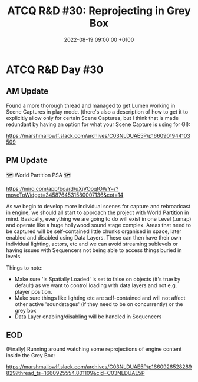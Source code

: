 ﻿---
layout: post 
title:  "ATCQ R&D #30: Reprojecting in Grey Box"
date:   2022-08-19 09:00:00 +0100 
categories: [unreal, atcq]
---

# ATCQ R&D Day #30

## AM Update

Found a more thorough thread and managed to get Lumen working in Scene Captures in play mode. (there's also a description of how to get it to explicitly allow only for certain Scene Captures, but I think that is made redundant by having an option for what your Scene Capture is using for GI):

https://marshmallowlf.slack.com/archives/C03NLDUAE5P/p1660901944103509

## PM Update

🗺 World Partition PSA 🗺

https://miro.com/app/board/uXjVOoqtOWY=/?moveToWidget=3458764531580007136&cot=14

As we begin to develop more individual scenes for capture and rebroadcast in engine, we should all start to approach the project with World Partition in mind. Basically, everything we are going to do will exist in one Level (.umap) and operate like a huge hollywood sound stage complex. Areas that need to be captured will be self-contained little chunks organised in space, later enabled and disabled using Data Layers. These can then have their own individual lighting, actors, etc and we can avoid streaming sublevels or having issues with Sequencers not being able to access things buried in levels.

Things to note:
- Make sure 'Is Spatially Loaded' is set to false on objects (it's true by default) as we want to control loading with data layers and not e.g. player position.
- Make sure things like lighting etc are self-contained and will not affect other active 'soundstages' (if they need to be on concurrently) or the grey box
- Data Layer enabling/disabling will be handled in Sequencers


## EOD

(Finally) Running around watching some reprojections of engine content inside the Grey Box:

https://marshmallowlf.slack.com/archives/C03NLDUAE5P/p1660926528289829?thread_ts=1660925554.801109&cid=C03NLDUAE5P